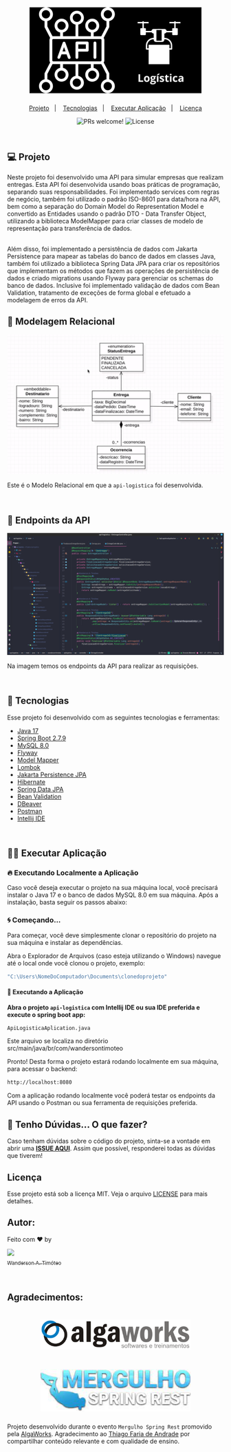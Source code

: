 <h1 align="center">
    <img alt="API Logística" title="API Logística" 
    src=".github/api-logistica.png" />
</h1>

<p align="center">
  <a href="#-projeto">Projeto</a>&nbsp;&nbsp;&nbsp;|&nbsp;&nbsp;&nbsp;
  <a href="#-tecnologias">Tecnologias</a>&nbsp;&nbsp;&nbsp;|&nbsp;&nbsp;&nbsp;
  <a href="#-executar aplicação">Executar Aplicação</a>&nbsp;&nbsp;&nbsp;|&nbsp;&nbsp;&nbsp;
  <a href="#-licença">Licença</a>
</p>

<p align="center">
 <img src="https://img.shields.io/static/v1?label=PRs&message=welcome&color=15C3D6&labelColor=000000" alt="PRs welcome!" />

  <img alt="License" src="https://img.shields.io/static/v1?label=license&message=MIT&color=15C3D6&labelColor=000000">
</p>

<br>

## 💻  Projeto

Neste projeto foi desenvolvido uma API para simular empresas que realizam entregas.
Esta API foi desenvolvida usando boas práticas de programação, separando suas responsabilidades.
Foi implementado services com regras de negócio, também foi utilizado o padrão ISO-8601 para data/hora na API, 
bem como a separação do Domain Model do Representation Model e convertido as Entidades usando o padrão 
DTO - Data Transfer Object, utilizando a biblioteca ModelMapper para criar classes de modelo de representação para 
transferência de dados.

<br>
Além disso, foi implementado a persistência de dados com Jakarta Persistence para mapear 
as tabelas do banco de dados em classes Java, também foi utilizado a biblioteca Spring Data JPA para criar os 
repositórios que implementam os métodos que fazem as operações de persistência de dados e criado migrations usando 
Flyway para gerenciar os schemas do banco de dados. Inclusive foi implementado validação de dados com Bean 
Validation, tratamento de exceções de forma global e efetuado a modelagem de erros da API.

<br>

## 🎲  Modelagem Relacional

<p align="center">
    <img alt="Modelagem Relacional" title="Modelagem Relacional" 
    src=".github/modelagem-relacional.png" />
</p>

Este é o Modelo Relacional em que a `api-logistica` foi desenvolvida.

<br>

## 🎲  Endpoints da API

<p align="center">
    <img alt="Movie Rating" title="Movie Rating" 
    src=".github/endpoints.png" />
</p>

Na imagem temos os endpoints da API para realizar as requisições.

<br>

## 🚀  Tecnologias

Esse projeto foi desenvolvido com as seguintes tecnologias e ferramentas:

- [Java 17](https://www.java.com/pt-BR/)
- [Spring Boot 2.7.9](https://spring.io/projects/spring-boot)
- [MySQL 8.0](https://www.mysql.com/)
- [Flyway](https://flywaydb.org/documentation/database/mysql)
- [Model Mapper](https://modelmapper.org/)
- [Lombok](https://projectlombok.org/)
- [Jakarta Persistence JPA](https://jakarta.ee/specifications/persistence/3.0/)
- [Hibernate](https://hibernate.org/)
- [Spring Data JPA](https://docs.spring.io/spring-data/jpa/docs/current/reference/html/)
- [Bean Validation](https://beanvalidation.org/)
- [DBeaver](https://dbeaver.io/download/)
- [Postman](https://www.postman.com/)
- [Intellij IDE](https://www.jetbrains.com/pt-br/idea/)

<br>

## 👨‍💻  Executar Aplicação

### 🔥  Executando Localmente a Aplicação

Caso você deseja executar o projeto na sua máquina local, você precisará instalar o Java 17 e o banco de dados MySQL 8.0 em sua máquina. Após a instalação, basta seguir os passos abaixo:

### 🌀  Começando...

Para começar, você deve simplesmente clonar o repositório do projeto na sua máquina e instalar as dependências.

Abra o Explorador de Arquivos (caso esteja utilizando o Windows) navegue até o local onde você clonou o projeto, exemplo:

```sh
"C:\Users\NomeDoComputador\Documents\clonedoprojeto"
```

#### 💨  Executando a Aplicação


**Abra o projeto `api-logistica` com Intellij IDE ou sua IDE preferida e execute o spring boot app:** 

```sh
ApiLogisticaAplication.java
```
Este arquivo se localiza no diretório src/main/java/br/com/wandersontimoteo

Pronto! Desta forma o projeto estará rodando localmente em sua máquina, para acessar o backend:
<br>

```sh
http://localhost:8080
```
Com a aplicação rodando localmente você poderá testar os endpoints da API usando o Postman ou sua ferramenta de requisições preferida.
## 🚩  Tenho Dúvidas... O que fazer?

Caso tenham dúvidas sobre o código do projeto, sinta-se a vontade em abrir uma **[ISSUE AQUI](https://github.com/Wanderson-A-Timoteo/api-logistica/issues)**. Assim que possível, responderei todas as dúvidas que tiverem!
<br>

## Licença

Esse projeto está sob a licença MIT. Veja o arquivo [LICENSE](LICENSE.md) para mais detalhes.

## Autor:

Feito com ♥ by

[<img src="https://avatars.githubusercontent.com/u/40473246?v=4" width=115><br><sub>Wanderson A. Timóteo</sub>](https://www.wandersontimoteo.ga/)

<br>

## Agradecimentos:

<h1 align="center">
    <img alt="AlgaWorks" title="AlgaWorks" 
    src=".github/algaworks.png" width="350" />
</h1>
<h1 align="center">
    <img alt="AlgaWorks" title="AlgaWorks" 
    src=".github/algaworks-mergulho-spring-rest.jpeg" width="350" />
</h1>

Projeto desenvolvido durante o evento `Mergulho Spring Rest` promovido pela [AlgaWorks](https://www.algaworks.com/).
Agradecimento ao [Thiago Faria de Andrade](https://www.linkedin.com/in/thiagofa/) por compartilhar conteúdo relevante e com qualidade de ensino.
